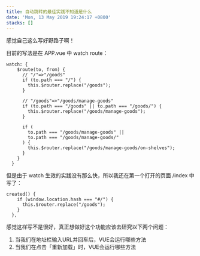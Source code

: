 ```yaml
---
title: 自动跳转的最佳实践不知道是什么
date: 'Mon, 13 May 2019 19:24:17 +0800'
stacks: []
---
```


感觉自己这么写好野路子啊！

目前的写法是在 APP.vue 中 watch route：
```
watch: {
    $route(to, from) {
      // "/"=>"/goods"
      if (to.path === "/") {
        this.$router.replace("/goods");
      }

      // "/goods"=>"/goods/manage-goods"
      if (to.path === "/goods" || to.path === "/goods/") {
        this.$router.replace("/goods/manage-goods");
      }

      if (
        to.path === "/goods/manage-goods" ||
        to.path === "/goods/manage-goods/"
      ) {
        this.$router.replace("/goods/manage-goods/on-shelves");
      }
    }
  }
```

但是由于 watch 生效的实践没有那么快，所以我还在第一个打开的页面 /index 中写了：
```
created() {
    if (window.location.hash === "#/") {
      this.$router.replace("/goods");
    }
  },
```

感觉这样写不是很好，真正想做好这个功能应该去研究以下两个问题：
1. 当我们在地址栏输入URL并回车后，VUE会运行哪些方法
2. 当我们在点击「重新加载」时，VUE会运行哪些方法


